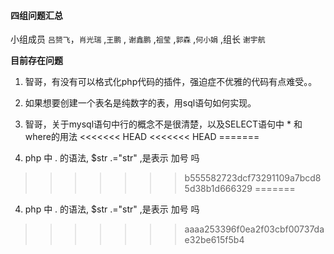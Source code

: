 #### 四组问题汇总 

小组成员 `吕赟飞`，`肖光瑞` ,`王鹏` , `谢鑫鹏` ,`祖莹` ,`郭森`  ,`何小娟` ,组长 `谢宇航`

**目前存在问题**

1. 智哥，有没有可以格式化php代码的插件，强迫症不优雅的代码有点难受。。

2. 如果想要创建一个表名是纯数字的表，用sql语句如何实现。


3. 智哥，关于mysql语句中行的概念不是很清楚，以及SELECT语句中 * 和 where的用法
<<<<<<< HEAD
<<<<<<< HEAD
=======

4. php 中 . 的语法, $str .="str" ,是表示 加号 吗
>>>>>>> b555582723dcf73291109a7bcd85d38b1d666329
=======

4. php 中 . 的语法, $str .="str" ,是表示 加号 吗
>>>>>>> aaaa253396f0ea2f03cbf00737dae32be615f5b4
